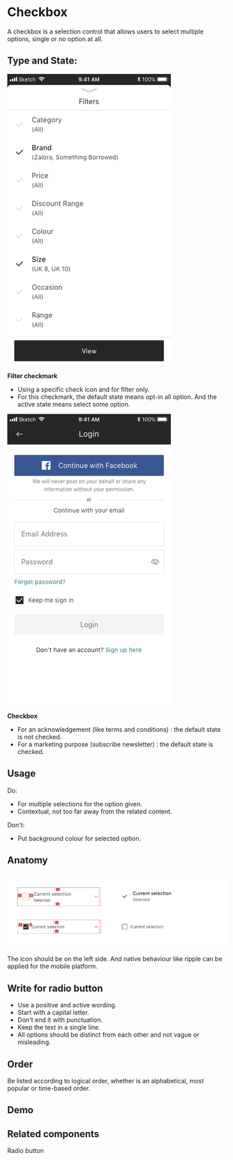 # Checkbox
A checkbox is a selection control that allows users to select multiple options, single or no option at all. 

<insert component>


## Type and State:

![Filter checkmark](./img/checkbox/Filtercheckmark.png)

**Filter checkmark**
* Using a specific check icon and for filter only.  
* For this checkmark, the default state means opt-in all option. And the active state means select some option. 

![General checkbox](./img/checkbox/Generalcheckbox.png)

**Checkbox**
* For an acknowledgement (like terms and conditions) : the default state is not checked.
* For a marketing purpose (subscribe newsletter) : the default state is checked. 



## Usage
Do:
  * For multiple selections for the option given. 
  * Contextual, not too far away from the related content.

Don't:
  * Put background colour for selected option.



## Anatomy
![Checkbox Specification](./img/checkbox/Checkboxspec.png)

 The icon should be on the left side. And native behaviour like ripple can be applied for the mobile platform. 



## Write for radio button
  * Use a positive and active wording.
  * Start with a capital letter.  
  * Don't end it with punctuation. 
  * Keep the text in a single line. 
  * All options should be distinct from each other and not vague or misleading.



## Order
Be listed according to logical order, whether is an alphabetical, most popular or time-based order. 



## Demo



## Related components
Radio button